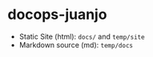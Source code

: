 # docops-juanjo

* Static Site (html): ```docs/``` and ```temp/site```
* Markdown source (md): ```temp/docs```
